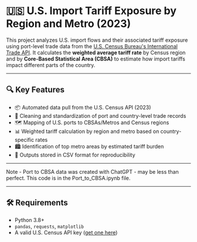 # 🇺🇸 U.S. Import Tariff Exposure by Region and Metro (2023)

This project analyzes U.S. import flows and their associated tariff exposure using port-level trade data from the [U.S. Census Bureau's International Trade API](https://api.census.gov/data/timeseries/intltrade/imports/porths). It calculates the **weighted average tariff rate** by Census region and by **Core-Based Statistical Area (CBSA)** to estimate how import tariffs impact different parts of the country.

---

## 🔍 Key Features
- 📦 Automated data pull from the U.S. Census API (2023)
- 🧼 Cleaning and standardization of port and country-level trade records
- 🗺️ Mapping of U.S. ports to CBSAs/Metros and Census regions
- 📊 Weighted tariff calculation by region and metro based on country-specific rates
- 🏙️ Identification of top metro areas by estimated tariff burden
- 💾 Outputs stored in CSV format for reproducibility

---

Note - Port to CBSA data was created with ChatGPT - may be less than perfect. This code is in the Port_to_CBSA.ipynb file.

---

## 🛠️ Requirements
- Python 3.8+
- `pandas`, `requests`, `matplotlib`
- A valid U.S. Census API key ([get one here](https://api.census.gov/data/key_signup.html))
